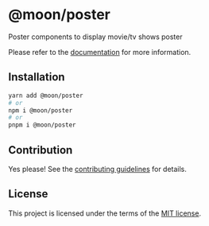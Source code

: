 # @moon/poster

Poster components to display movie/tv shows poster

Please refer to the [documentation](./docs) for more information.

## Installation

```sh
yarn add @moon/poster
# or
npm i @moon/poster
# or
pnpm i @moon/poster
```

## Contribution

Yes please! See the
[contributing guidelines](https://github.com/mallory-scotton/moon/blob/master/CONTRIBUTING.md)
for details.

## License

This project is licensed under the terms of the
[MIT license](https://github.com/mallory-scotton/moon/blob/master/LICENSE.md).
